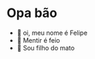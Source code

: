 # Opa bão #



- 👋 oi, meu nome é Felipe
- 🤥 Mentir é feio
- 🤠 Sou filho do mato

<!---
990felipe/990felipe is a ✨ special ✨ repository because its `README.md` (this file) appears on your GitHub profile.
You can click the Preview link to take a look at your changes.
--->

